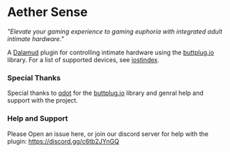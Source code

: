 # Aether Sense

*"Elevate your gaming experience to gaming euphoria with integrated adult intimate hardware."*

A [Dalamud](https://github.com/goatcorp/Dalamud) plugin for controlling intimate hardware using the [buttplug.io](https://github.com/buttplugio) library.
For a list of supported devices, see [iostindex](https://iostindex.com).

### Special Thanks
Special thanks to [qdot](https://github.com/qdot) for the [buttplug.io](https://github.com/buttplugio) library and genral help and support with the project.

### Help and Support
Please Open an issue here, or join our discord server for help with the plugin: https://discord.gg/c6tb2JYnGQ
